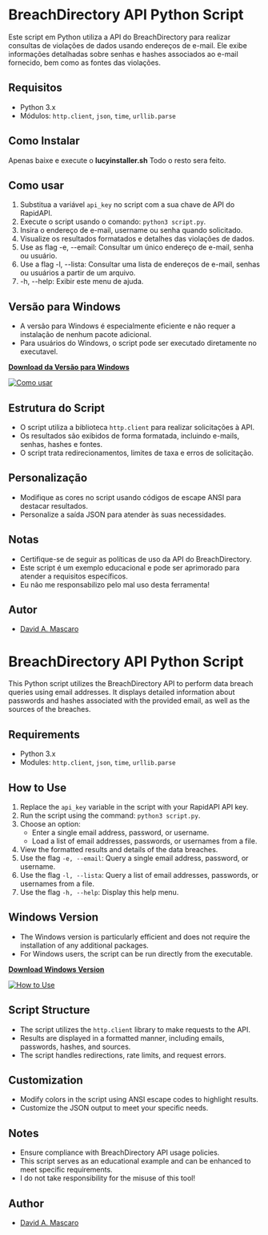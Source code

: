 # BreachDirectory API Python Script

Este script em Python utiliza a API do BreachDirectory para realizar consultas de violações de dados usando endereços de e-mail. Ele exibe informações detalhadas sobre senhas e hashes associados ao e-mail fornecido, bem como as fontes das violações.

## Requisitos

- Python 3.x
- Módulos: `http.client`, `json`, `time`, `urllib.parse`

## Como Instalar

Apenas baixe e execute o **lucyinstaller.sh**
Todo o resto sera feito.

## Como usar

1. Substitua a variável `api_key` no script com a sua chave de API do RapidAPI.
2. Execute o script usando o comando: `python3 script.py`.
3. Insira o endereço de e-mail, username ou senha quando solicitado.
4. Visualize os resultados formatados e detalhes das violações de dados.
5. Use as flag -e, --email: Consultar um único endereço de e-mail, senha ou usuário.
6. Use a flag -l, --lista: Consultar uma lista de endereços de e-mail, senhas ou usuários a partir de um arquivo.
7. -h, --help: Exibir este menu de ajuda.

## Versão para Windows

- A versão para Windows é especialmente eficiente e não requer a instalação de nenhum pacote adicional.
- Para usuários do Windows, o script pode ser executado diretamente no executavel.

**[Download da Versão para Windows](https://github.com/CyberPiratHacks/LucyLeaks/blob/main/LucyLeaks.rar)**

[![Como usar](https://img.youtube.com/vi/Mr3MZcSQbNE/maxresdefault.jpg)](https://youtu.be/Mr3MZcSQbNE)

## Estrutura do Script

- O script utiliza a biblioteca `http.client` para realizar solicitações à API.
- Os resultados são exibidos de forma formatada, incluindo e-mails, senhas, hashes e fontes.
- O script trata redirecionamentos, limites de taxa e erros de solicitação.

## Personalização

- Modifique as cores no script usando códigos de escape ANSI para destacar resultados.
- Personalize a saída JSON para atender às suas necessidades.

## Notas

- Certifique-se de seguir as políticas de uso da API do BreachDirectory.
- Este script é um exemplo educacional e pode ser aprimorado para atender a requisitos específicos.
- Eu não me responsabilizo pelo mal uso desta ferramenta!

## Autor

- [David A. Mascaro](https://github.com/seuusuario)

# BreachDirectory API Python Script

This Python script utilizes the BreachDirectory API to perform data breach queries using email addresses. It displays detailed information about passwords and hashes associated with the provided email, as well as the sources of the breaches.

## Requirements

- Python 3.x
- Modules: `http.client`, `json`, `time`, `urllib.parse`

## How to Use

1. Replace the `api_key` variable in the script with your RapidAPI API key.
2. Run the script using the command: `python3 script.py`.
3. Choose an option:
    - Enter a single email address, password, or username.
    - Load a list of email addresses, passwords, or usernames from a file.
4. View the formatted results and details of the data breaches.
5. Use the flag `-e, --email`: Query a single email address, password, or username.
6. Use the flag `-l, --lista`: Query a list of email addresses, passwords, or usernames from a file.
7. Use the flag `-h, --help`: Display this help menu.

## Windows Version

- The Windows version is particularly efficient and does not require the installation of any additional packages.
- For Windows users, the script can be run directly from the executable.

**[Download Windows Version](https://github.com/CyberPiratHacks/LucyLeaks/blob/main/LucyLeaks.rar)**

[![How to Use](https://img.youtube.com/vi/Mr3MZcSQbNE/maxresdefault.jpg)](https://youtu.be/Mr3MZcSQbNE)

## Script Structure

- The script utilizes the `http.client` library to make requests to the API.
- Results are displayed in a formatted manner, including emails, passwords, hashes, and sources.
- The script handles redirections, rate limits, and request errors.

## Customization

- Modify colors in the script using ANSI escape codes to highlight results.
- Customize the JSON output to meet your specific needs.

## Notes

- Ensure compliance with BreachDirectory API usage policies.
- This script serves as an educational example and can be enhanced to meet specific requirements.
- I do not take responsibility for the misuse of this tool!

## Author

- [David A. Mascaro](https://github.com/seuusuario)
